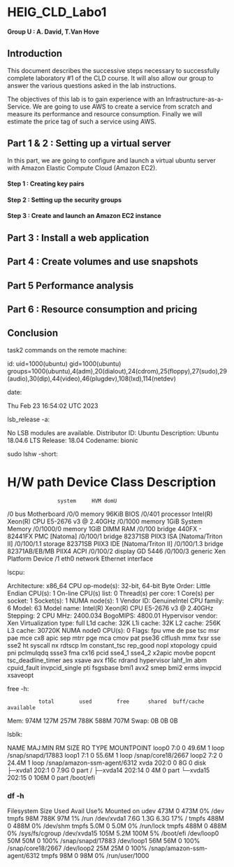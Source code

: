 # HEIG_CLD_Labo1

**Group U : A. David, T.Van Hove**

## Introduction

This document describes the successive steps necessary to successfully complete laboratory #1 of the CLD course. It will also allow our group to answer the various questions asked in the lab instructions.

The objectives of this lab is to gain experience with an Infrastructure-as-a-Service. We are going to use  AWS to create a service from scratch and measure its performance and resource consumption. Finally we will estimate the price tag of such a service using AWS.

## Part 1 & 2 : Setting up a virtual server

In this part, we are going to configure and launch a virtual ubuntu server with Amazon Elastic Compute Cloud (Amazon EC2). 

#### Step 1 : Creating key pairs

#### Step 2 : Setting up the security groups

#### Step 3 : Create and launch an Amazon EC2 instance



## Part 3 : Install a web application

## Part 4 : Create volumes and use snapshots

## Part 5 Performance analysis

## Part 6 : Resource consumption and pricing

## Conclusion



task2 commands on the remote machine:



id:
uid=1000(ubuntu) gid=1000(ubuntu) groups=1000(ubuntu),4(adm),20(dialout),24(cdrom),25(floppy),27(sudo),29(audio),30(dip),44(video),46(plugdev),108(lxd),114(netdev)



date:

Thu Feb 23 16:54:02 UTC 2023



lsb_release -a:

No LSB modules are available.
Distributor ID: Ubuntu
Description:    Ubuntu 18.04.6 LTS
Release:        18.04
Codename:       bionic



sudo lshw -short:

H/W path    Device  Class      Description
==========================================
                    system     HVM domU
/0                  bus        Motherboard
/0/0                memory     96KiB BIOS
/0/401              processor  Intel(R) Xeon(R) CPU E5-2676 v3 @ 2.40GHz
/0/1000             memory     1GiB System Memory
/0/1000/0           memory     1GiB DIMM RAM
/0/100              bridge     440FX - 82441FX PMC [Natoma]
/0/100/1            bridge     82371SB PIIX3 ISA [Natoma/Triton II]
/0/100/1.1          storage    82371SB PIIX3 IDE [Natoma/Triton II]
/0/100/1.3          bridge     82371AB/EB/MB PIIX4 ACPI
/0/100/2            display    GD 5446
/0/100/3            generic    Xen Platform Device
/1          eth0    network    Ethernet interface



lscpu:

Architecture:        x86_64
CPU op-mode(s):      32-bit, 64-bit
Byte Order:          Little Endian
CPU(s):              1
On-line CPU(s) list: 0
Thread(s) per core:  1
Core(s) per socket:  1
Socket(s):           1
NUMA node(s):        1
Vendor ID:           GenuineIntel
CPU family:          6
Model:               63
Model name:          Intel(R) Xeon(R) CPU E5-2676 v3 @ 2.40GHz
Stepping:            2
CPU MHz:             2400.034
BogoMIPS:            4800.01
Hypervisor vendor:   Xen
Virtualization type: full
L1d cache:           32K
L1i cache:           32K
L2 cache:            256K
L3 cache:            30720K
NUMA node0 CPU(s):   0
Flags:               fpu vme de pse tsc msr pae mce cx8 apic sep mtrr pge mca cmov pat pse36 clflush mmx fxsr sse sse2 ht syscall nx rdtscp lm constant_tsc rep_good nopl xtopology cpuid pni pclmulqdq ssse3 fma cx16 pcid sse4_1 sse4_2 x2apic movbe popcnt tsc_deadline_timer aes xsave avx f16c rdrand hypervisor lahf_lm abm cpuid_fault invpcid_single pti fsgsbase bmi1 avx2 smep bmi2 erms invpcid xsaveopt



free -h:

              total        used        free      shared  buff/cache   available
Mem:           974M        127M        257M        788K        588M        707M
Swap:            0B          0B          0B



lsblk:

NAME     MAJ:MIN RM  SIZE RO TYPE MOUNTPOINT
loop0      7:0    0 49.6M  1 loop /snap/snapd/17883
loop1      7:1    0 55.6M  1 loop /snap/core18/2667
loop2      7:2    0 24.4M  1 loop /snap/amazon-ssm-agent/6312
xvda     202:0    0    8G  0 disk
├─xvda1  202:1    0  7.9G  0 part /
├─xvda14 202:14   0    4M  0 part
└─xvda15 202:15   0  106M  0 part /boot/efi



### df -h

Filesystem      Size  Used Avail Use% Mounted on
udev            473M     0  473M   0% /dev
tmpfs            98M  788K   97M   1% /run
/dev/xvda1      7.6G  1.3G  6.3G  17% /
tmpfs           488M     0  488M   0% /dev/shm
tmpfs           5.0M     0  5.0M   0% /run/lock
tmpfs           488M     0  488M   0% /sys/fs/cgroup
/dev/xvda15     105M  5.2M  100M   5% /boot/efi
/dev/loop0       50M   50M     0 100% /snap/snapd/17883
/dev/loop1       56M   56M     0 100% /snap/core18/2667
/dev/loop2       25M   25M     0 100% /snap/amazon-ssm-agent/6312
tmpfs            98M     0   98M   0% /run/user/1000



```

```